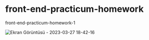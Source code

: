 # front-end-practicum-homework
front-end-practicum-homework-1


![Ekran Görüntüsü - 2023-03-27 18-42-16](https://user-images.githubusercontent.com/90520911/228070935-02d0cb1f-b52d-4807-95cc-97b5b8b5303c.jpg)
